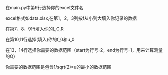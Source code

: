 在main.py中第9行选择你的excel文件名

excel格式如data.xlsx,在第1，2，3列按f从小到大填入你记录的数据

在第7，8，9行填入你的L,C,R

在第10,11行选择(填入)你的f_0和u_0

在13，14行选择你需要的数据范围（start为行号-2，end为行号-1，用来计算测量的Q）

你需要的数据范围是包含1/sqrt(2)*u的最小的数据范围